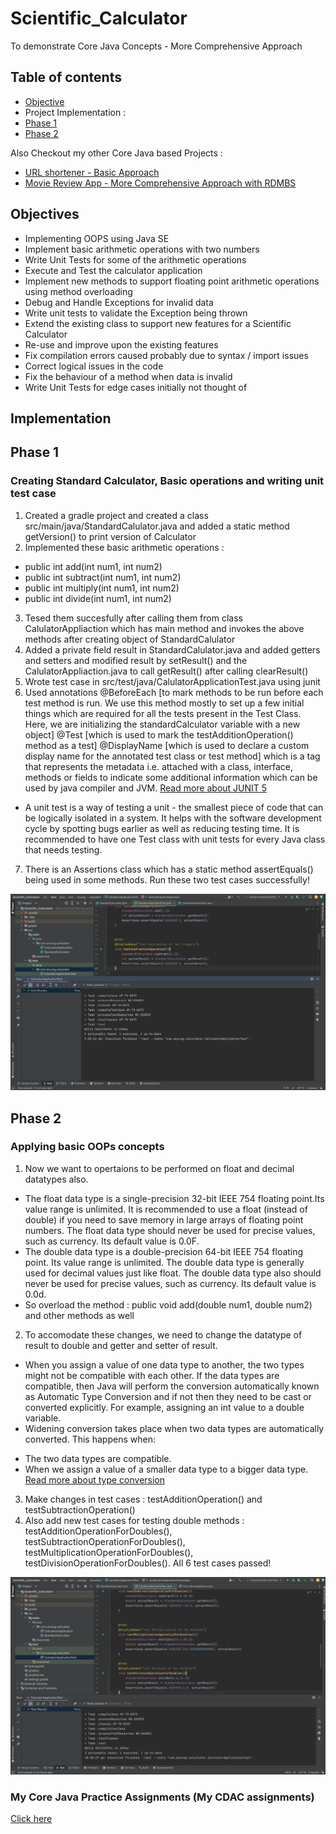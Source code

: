 # Scientific_Calculator
To demonstrate Core Java Concepts - More Comprehensive Approach 

## Table of contents
* [Objective](#objective)
* Project Implementation :
* [Phase 1](#phase-1)
* [Phase 2](#phase-2)

Also Checkout my other Core Java based Projects :
* [URL shortener - Basic Approach](https://github.com/anuragmaldhure/URL_Shortener)
* [Movie Review App - More Comprehensive Approach with RDMBS](https://github.com/anuragmaldhure/Movie_Review_Hackathon)

## Objectives
* Implementing OOPS using Java SE
* Implement basic arithmetic operations with two numbers
* Write Unit Tests for some of the arithmetic operations
* Execute and Test the calculator application
* Implement new methods to support floating point arithmetic operations using method overloading
* Debug and Handle Exceptions for invalid data
* Write unit tests to validate the Exception being thrown
* Extend the existing class to support new features for a Scientific Calculator
* Re-use and improve upon the existing features
* Fix compilation errors caused probably due to syntax / import issues
* Correct logical issues in the code
* Fix the behaviour of a method when data is invalid
* Write Unit Tests for edge cases initially not thought of

## Implementation

## Phase 1 
### Creating Standard Calculator, Basic operations and writing unit test case
1. Created a gradle project and created a class src/main/java/StandardCalulator.java and added a static method getVersion() to print version of Calculator 
2. Implemented these basic arithmetic operations :
* public int add(int num1, int num2)
* public int subtract(int num1, int num2)
* public int multiply(int num1, int num2)
* public int divide(int num1, int num2)
3. Tesed them succesfully after calling them from class CalulatorAppliaction which has main method and invokes the above methods after creating object of StandardCalulator
4. Added a private field result in StandardCalulator.java and added getters and setters and modified result by setResult() and the CalulatorAppliaction.java to call getResult() after calling clearResult()
5. Wrote test case in src/test/java/CalulatorApplicationTest.java using junit 
6. Used annotations @BeforeEach [to mark methods to be run before each test method is run. We use this method mostly to set up a few initial things which are required for all the tests present in the Test Class. Here, we are initializing the standardCalculator variable with a new object] @Test [which is used to mark the testAdditionOperation() method as a test] @DisplayName [which is used to declare a custom display name for the annotated test class or test method] which is a tag that represents the metadata i.e. attached with a class, interface, methods or fields to indicate some additional information which can be used by java compiler and JVM. [Read more about JUNIT 5](https://www.baeldung.com/junit-5)
* A unit test is a way of testing a unit - the smallest piece of code that can be logically isolated in a system. It helps with the software development cycle by spotting bugs earlier as well as reducing testing time. It is recommended to have one Test class with unit tests for every Java class that needs testing.
7. There is an Assertions class which has a static method assertEquals() being used in some methods. Run these two test cases successfully!

![Local Image](./images/phase1_1.png)

## Phase 2 
### Applying basic OOPs concepts
1. Now we want to opertaions to be performed on float and decimal datatypes also. 
* The float data type is a single-precision 32-bit IEEE 754 floating point.Its value range is unlimited. It is recommended to use a float (instead of double) if you need to save memory in large arrays of floating point numbers. The float data type should never be used for precise values, such as currency. Its default value is 0.0F.
* The double data type is a double-precision 64-bit IEEE 754 floating point. Its value range is unlimited. The double data type is generally used for decimal values just like float. The double data type also should never be used for precise values, such as currency. Its default value is 0.0d.
* So overload the method : public void add(double num1, double num2) and other methods as well
2. To accomodate these changes, we need to change the datatype of result to double and getter and setter of result.
* When you assign a value of one data type to another, the two types might not be compatible with each other. If the data types are compatible, then Java will perform the conversion automatically known as Automatic Type Conversion and if not then they need to be cast or converted explicitly. For example, assigning an int value to a double variable.
* Widening conversion takes place when two data types are automatically converted. This happens when:
- The two data types are compatible.
- When we assign a value of a smaller data type to a bigger data type.
[Read more about type conversion](https://www.geeksforgeeks.org/type-conversion-java-examples/)
3. Make changes in test cases : testAdditionOperation() and testSubtractionOperation()
4. Also add new test cases for testing double methods : testAdditionOperationForDoubles(), testSubtractionOperationForDoubles(), testMultiplicationOperationForDoubles(), testDivisionOperationForDoubles(). All 6 test cases passed!

![Local Image](./images/phase2_1.png)







### My Core Java Practice Assignments (My CDAC assignments)
[Click here](https://github.com/D3-80316-Anurag-Maldhure/JAVA_Assignments)

